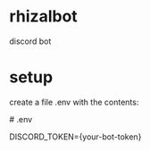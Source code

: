 # rhizalbot
discord bot

# setup

create a file .env with the contents:

\# .env

DISCORD_TOKEN={your-bot-token}